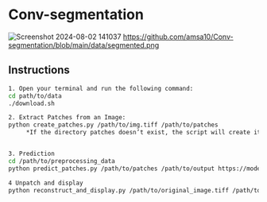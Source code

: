 # Conv-segmentation
![Screenshot 2024-08-02 141037](https://github.com/user-attachments/assets/5e21ee2b-220a-40ed-933a-0faf51dd4777)
https://github.com/amsa10/Conv-segmentation/blob/main/data/segmented.png
## Instructions 
```bash
1. Open your terminal and run the following command: 
cd path/to/data
./download.sh

2. Extract Patches from an Image: 
python create_patches.py /path/to/img.tiff /path/to/patches
     *If the directory patches doesn’t exist, the script will create it.


3. Prediction
cd /path/to/preprocessing_data
python predict_patches.py /path/to/patches /path/to/output https://model/download

4 Unpatch and display
python reconstruct_and_display.py /path/to/original_image.tiff /path/to/predictions.npy /path/to/output/segmented.png






